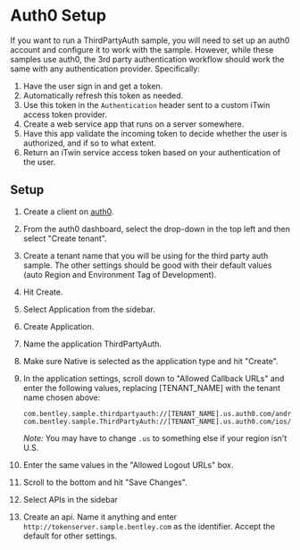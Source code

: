 # Auth0 Setup
If you want to run a ThirdPartyAuth sample, you will need to set up an auth0 account and configure it to work with the sample. However, while these samples use auth0, the 3rd party authentication workflow should work the same with any authentication provider. Specifically:

1. Have the user sign in and get a token.
1. Automatically refresh this token as needed.
1. Use this token in the `Authentication` header sent to a custom iTwin access token provider.
1. Create a web service app that runs on a server somewhere.
1. Have this app validate the incoming token to decide whether the user is authorized, and if so to what extent.
1. Return an iTwin service access token based on your authentication of the user.

## Setup
1. Create a client on [auth0](https://auth0.com/).
1. From the auth0 dashboard, select the drop-down in the top left and then select "Create tenant".
1. Create a tenant name that you will be using for the third party auth sample. The other settings should be good with their default values (auto Region and Environment Tag of Development).
1. Hit Create.
1. Select Application from the sidebar.
1. Create Application.
1. Name the application ThirdPartyAuth.
1. Make sure Native is selected as the application type and hit "Create".
1. In the application settings, scroll down to "Allowed Callback URLs" and enter the following values, replacing [TENANT_NAME] with the tenant name chosen above:
    ```
    com.bentley.sample.thirdpartyauth://[TENANT_NAME].us.auth0.com/android/com.bentley.sample.ThirdPartyAuth/callback
    com.bentley.sample.ThirdPartyAuth://[TENANT_NAME].us.auth0.com/ios/com.bentley.sample.ThirdPartyAuth/callback
    ```

    _Note:_ You may have to change `.us` to something else if your region isn't U.S.
1. Enter the same values in the "Allowed Logout URLs" box.
1. Scroll to the bottom and hit "Save Changes".
1. Select APIs in the sidebar
1. Create an api. Name it anything and enter `http://tokenserver.sample.bentley.com` as the identifier. Accept the default for other settings.
